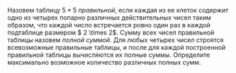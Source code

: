 Назовем таблицу $5 \times 5$ *правильной*, если каждая из ее клеток содержит одно из четырех попарно различных действительных чисел таким образом, что каждой число встречается ровно один раз в каждой подтаблице размером $ 2 \times 2$. Сумму всех чисел правильной таблицы назовем *полной суммой*. Для любых четырех чисел строятся всевозможные правильные таблицы, и после для каждой построенной правильной таблицы вычисляются их полные суммы. Определите максимально возможное количество различных полных сумм.